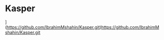 # Kasper
](https://github.com/IbrahimMshahin/Kasper.git)https://github.com/IbrahimMshahin/Kasper.git
